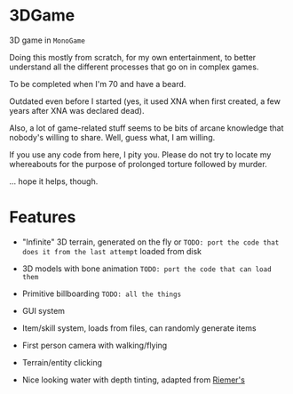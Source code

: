 # 3DGame
3D game in ``MonoGame``

Doing this mostly from scratch, for my own entertainment, to better understand all the different processes that go on in complex games.

To be completed when I'm 70 and have a beard.

Outdated even before I started (yes, it used XNA when first created, a few years after XNA was declared dead).

Also, a lot of game-related stuff seems to be bits of arcane knowledge that nobody's willing to share. Well, guess what, I am willing. 

If you use any code from here, I pity you. Please do not try to locate my whereabouts for the purpose of prolonged torture followed by murder.

... hope it helps, though.

# Features

* "Infinite" 3D terrain, generated on the fly or ``TODO: port the code that does it from the last attempt`` loaded from disk

* 3D models with bone animation ``TODO: port the code that can load them``

* Primitive billboarding ``TODO: all the things``

* GUI system 

* Item/skill system, loads from files, can randomly generate items

* First person camera with walking/flying

* Terrain/entity clicking

* Nice looking water with depth tinting, adapted from [Riemer's](http://www.riemers.net/eng/Tutorials/XNA/Csharp/Series4/The_water_technique.php)
